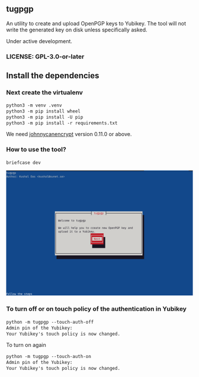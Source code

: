 ## tugpgp

An utility to create and upload OpenPGP keys to Yubikey. The tool will not write the generated key on disk unless specifically asked.

Under active development.


### LICENSE: GPL-3.0-or-later

## Install the dependencies


### Next create the virtualenv

```
python3 -m venv .venv 
python3 -m pip install wheel
python3 -m pip install -U pip
python3 -m pip install -r requirements.txt
```

We need [johnnycanencrypt](https://github.com/kushaldas/johnnycanencrypt) version 0.11.0 or above.

### How to use the tool?


```
briefcase dev
```

![](./images/tugpgp_01.png)


### To turn off or on touch policy of the authentication in Yubikey


```
python -m tugpgp --touch-auth-off
Admin pin of the Yubikey: 
Your Yubikey's touch policy is now changed.
```

To turn on again

```
python -m tugpgp --touch-auth-on
Admin pin of the Yubikey: 
Your Yubikey's touch policy is now changed.
```


